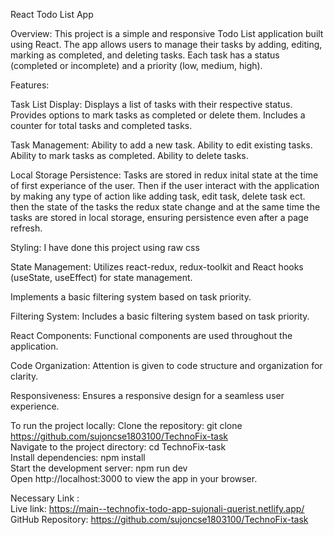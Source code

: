 React Todo List App

Overview:
This project is a simple and responsive Todo List application built using React. The app allows users to manage their tasks by adding, editing, marking as completed, and deleting tasks. Each task has a status (completed or incomplete) and a priority (low, medium, high).

Features:

Task List Display:
Displays a list of tasks with their respective status.
Provides options to mark tasks as completed or delete them.
Includes a counter for total tasks and completed tasks.

Task Management:
Ability to add a new task.
Ability to edit existing tasks.
Ability to mark tasks as completed.
Ability to delete tasks.

Local Storage Persistence:
Tasks are stored in redux inital state at the time of first experiance of the user. Then if the user interact with the application by making any type of action like adding task, edit task, delete task ect. then the state of the tasks the redux state change and at the same time the tasks are stored in local storage, ensuring persistence even after a page refresh.

Styling:
I have done this project using raw css

State Management: Utilizes react-redux, redux-toolkit and React hooks (useState, useEffect) for state management.

Implements a basic filtering system based on task priority.

Filtering System:
Includes a basic filtering system based on task priority.

React Components:
Functional components are used throughout the application.

Code Organization:
Attention is given to code structure and organization for clarity.

Responsiveness: Ensures a responsive design for a seamless user experience.

To run the project locally:
Clone the repository: git clone https://github.com/sujoncse1803100/TechnoFix-task<br>
Navigate to the project directory: cd TechnoFix-task<br>
Install dependencies: npm install<br>
Start the development server: npm run dev<br>
Open http://localhost:3000 to view the app in your browser.<br>

Necessary Link :<br>
Live link: https://main--technofix-todo-app-sujonali-querist.netlify.app/<br>
GitHub Repository: https://github.com/sujoncse1803100/TechnoFix-task
